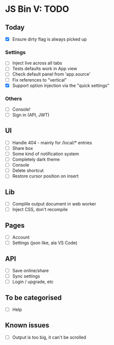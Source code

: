 # JS Bin V: TODO

## Today

- [x] Ensure dirty flag is always picked up

### Settings

- [ ] Inject live across all tabs
- [ ] Tests defaults work in App view
- [ ] Check default panel from 'app.source'
- [ ] Fix references to "vertical"
- [x] Support option injection via the "quick settings"

### Others

- [ ] Console!
- [ ] Sign in (API, JWT)

## UI

- [ ] Handle 404 - mainly for /local/* entries
- [ ] Share box
- [ ] Some kind of notification system
- [ ] Completely dark theme
- [ ] Console
- [ ] Delete shortcut
- [ ] Restore cursor position on insert

## Lib

- [ ] Complile output document in web worker
- [ ] Inject CSS, don't recompile

## Pages

- [ ] Account
- [ ] Settings (json like, ala VS Code)

## API

- [ ] Save online/share
- [ ] Sync settings
- [ ] Login / upgrade, etc

## To be categorised

- [ ] Help

## Known issues

- [ ] Output is too big, it can't be scrolled
